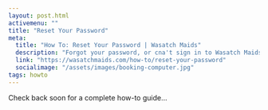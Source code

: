```yaml
---
layout: post.html
activemenu: ""
title: "Reset Your Password"
meta:
  title: "How To: Reset Your Password | Wasatch Maids"
  description: "Forgot your password, or cna't sign in to Wasatch Maids? Learn how to reset your psasword and get back into your account."
  link: "https://wasatchmaids.com/how-to/reset-your-password"
  socialimage: "/assets/images/booking-computer.jpg"
tags: howto
---
```


Check back soon for a complete how-to guide...
